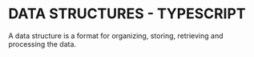 # DATA STRUCTURES - TYPESCRIPT

A data structure is a format for organizing, storing, retrieving and processing the data.
